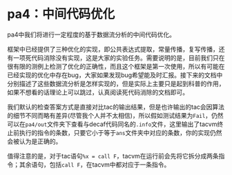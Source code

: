 # pa4：中间代码优化

pa4中我们将进行一定程度的基于数据流分析的中间代码优化。

框架中已经提供了三种优化的实现，即公共表达式提取，常量传播，复写传播，还有一项死代码消除没有实现，这是大家的实验任务。需要说明的是，目前我们只在很有限的测例上检测了优化的正确性，而且这个框架是第一次使用，所以有可能在已经实现的优化中存在bug，大家如果发现bug希望能及时汇报。接下来的文档中分别描述了这些数据流分析是怎样实现的，但是实际上主要只是起到科普的作用，如果不想看的话理论上可以跳过，认真阅读死代码消除的文档即可。

我们默认的检查答案方式是直接对比tac的输出结果，但是也许输出的tac会因算法的细节不同而略有差异(尽管我个人并不太相信)，所以假如测试结果为`Fail`，仍然可以在`pa4/out`文件夹下查看与decaf代码同名的`.info`文件，这里输出了tacvm终止前执行的指令的条数，只要它小于等于`ans`文件夹中对应的条数，你的实现仍然会被认为是正确的。

值得注意的是，对于tac语句`%x = call F`，tacvm在运行前会先将它拆分成两条指令；其余语句，包括`call F`，在tacvm中都对应于一条指令。